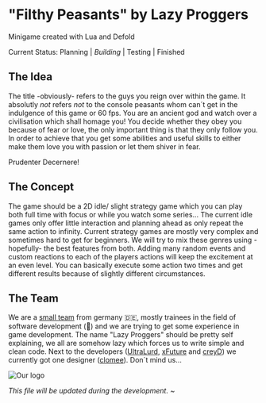 # "Filthy Peasants" by Lazy Proggers

Minigame created with Lua and Defold

Current Status: Planning | *Building* | Testing | Finished

## The Idea

The title -obviously- refers to the guys you reign over within the game. It absolutly *not* refers *not* to the console peasants whom can´t get in the indulgence of this game or 60 fps.
You are an ancient god and watch over a civilisation which shall homage you! You decide whether they obey you because of fear or love, the only important thing is that they only follow you. In order to achieve that you get some abilities and useful skills to either make them love you with passion or let them shiver in fear.

Prudenter Decernere!

## The Concept

The game should be a 2D idle/ slight strategy game which you can play both full time with focus or while you watch some series...
The current idle games only offer little interaction and planning ahead as only repeat the same action to infinity. Current strategy games are mostly very complex and sometimes hard to get for beginners. We will try to mix these genres using -hopefully- the best features from both. Adding many random events and custom reactions to each of the players actions will keep the excitement at an even level. You can basically execute some action two times and get different results because of slightly different circumstances.

## The Team

We are a [small team](https://github.com/LazyProggers) from germany :de:, mostly trainees in the field of software development (:beginner:) and we are trying to get some experience in game development. The name "Lazy Proggers" should be pretty self explaining, we all are somehow lazy which forces us to write simple and clean code. Next to the developers ([UltraLurd](https://github.com/UltraLurd), [xFuture](https://github.com/xFuture603) and [creyD](https://github.com/creyD)) we currently got one designer ([clomee](https://github.com/clomee)). Don´t mind us...

![Our logo](https://github.com/creyD/project_zero/blob/master/docs/company_logo/Schnabeltier.jpg)

*This file will be updated during the development. ~*
